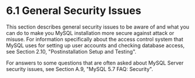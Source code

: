 # 6.1 General Security Issues
This section describes general security issues to be aware of and what you can do to make you MySQL installation more secure against attack or misuse. For information specifically about the access control system that MySQL uses for setting up user accounts and checking database access, see Section 2.10, "Postinstallation Setup and Testing".

For answers to some questions that are often asked about MySQL Server security issues, see Section A.9, "MySQL 5.7 FAQ: Security".

